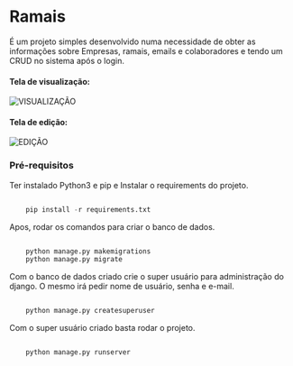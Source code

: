 # Ramais

É um projeto simples desenvolvido numa necessidade de obter as informações sobre Empresas, ramais, emails e colaboradores e tendo um CRUD no sistema após o login.

#### **Tela de visualização:**
![VISUALIZAÇÃO](https://i.imgur.com/CGRuFxT.png "VISUALIZAÇÃO")

#### **Tela de edição:**
![EDIÇÃO](https://i.imgur.com/N1wi7HX.png "EDIÇÃO")

### Pré-requisitos

Ter instalado Python3 e pip e Instalar o requirements do projeto.

```py

    pip install -r requirements.txt

```

Apos, rodar os comandos para criar o banco de dados.

```py

    python manage.py makemigrations
    python manage.py migrate

```

Com o banco de dados criado crie o super usuário para administração do django. O mesmo irá pedir nome de usuário, senha e e-mail.

```py

    python manage.py createsuperuser

```

Com o super usuário criado basta rodar o projeto.

```py

    python manage.py runserver

```

